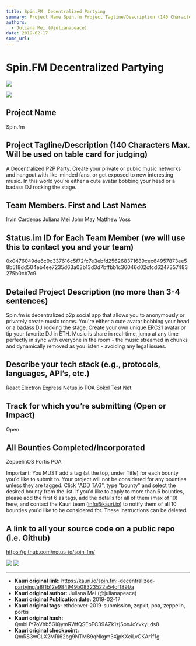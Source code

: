 ```yaml
---
title: Spin.FM  Decentralized Partying
summary: Project Name Spin.fm Project Tagline/Description (140 Characters Max. Will be used on table card for judging) A Decentralized P2P Party. Create your private or public music networks and hangout with like-minded fans, or get exposed to new interesting music. In this world youre either a cute avatar bobbing your head or a badass DJ rocking the stage. Team Members. First and Last Names Irvin Cardenas Juliana Mei John May Matthew Voss Status.im ID for Each Team Member (we will use this to contact yo
authors:
  - Juliana Mei (@julianapeace)
date: 2019-02-17
some_url: 
---
```


# Spin.FM  Decentralized Partying

![](https://ipfs.infura.io/ipfs/QmVYrXtAA4nAbWAiDwuYPbtmi8xKJtvNTugEjoSuVHzQz3)


![](https://ipfs.infura.io/ipfs/QmVYrXtAA4nAbWAiDwuYPbtmi8xKJtvNTugEjoSuVHzQz3)
## Project Name
Spin.fm

## Project Tagline/Description (140 Characters Max. Will be used on table card for judging)
A Decentralized P2P Party. Create your private or public music networks and hangout with like-minded fans, or get exposed to new interesting music. In this world you're either a cute avatar bobbing your head or a badass DJ rocking the stage.

## Team Members. First and Last Names
Irvin Cardenas
Juliana Mei
John May
Matthew Voss

## Status.im ID for Each Team Member (we will use this to contact you and your team)
0x0476049de6c9c337616c5f72fc7e3ebfd256268371689cec64957873ee58b518dd504eb4ee7235d63a03b13d3d7bffbb1c36046d02cfcd6247357483275b0cb7c9

## Detailed Project Description (no more than 3-4 sentences)
Spin.fm is decentralized p2p social app that allows you to anonymously or privately create music rooms. You're either a cute avatar bobbing your head or a badass DJ rocking the stage. Create your own unique ERC21 avatar or tip your favorite DJ in ETH. Music is share in real-time, jump at any time perfectly in sync with everyone in the room - the music streamed in chunks and dynamically removed as you listen - avoiding any legal issues.

## Describe your tech stack (e.g., protocols, languages, API’s, etc.)
React
Electron
Express
Netus.io
POA Sokol Test Net

## Track for which you’re submitting (Open or Impact)
Open

## All Bounties Completed/Incorporated
ZeppelinOS
Portis
POA

Important: You MUST add a tag (at the top, under Title) for each bounty you'd like to submit to. Your project will not be considered for any bounties unless they are tagged. Click "ADD TAG", type  "bounty" and select the desired bounty from the list. If you'd like to apply to more than 6 bounties, please add the first 6 as tags, add the details for all of them (max of 10) here, and contact the Kauri team (info@kauri.io) to notify them of all 10 bounties you'd like to be considered for. These instructions can be deleted.

## A link to all your source code on a public repo (i.e. Github)
https://github.com/netus-io/spin-fm/

![](https://ipfs.infura.io/ipfs/QmUGoZmjgxP4hV7RxVYqd1QSkk1rtzARd9iPkNd6RNd3gn)
![](https://ipfs.infura.io/ipfs/QmUC7gQKi6evTMRwK5zHnSxR8XvApJ7LGyu9RmfsbhoPHX)





---

- **Kauri original link:** https://kauri.io/spin.fm:-decentralized-partying/a8f1b12e984949b08323522a54cf189f/a
- **Kauri original author:** Juliana Mei (@julianapeace)
- **Kauri original Publication date:** 2019-02-17
- **Kauri original tags:** ethdenver-2019-submission, zepkit, poa, zeppelin, portis
- **Kauri original hash:** QmbHY7oVhb5GiQymRWfQSEoFC39AZk1zjSonJoYvkyLds8
- **Kauri original checkpoint:** QmRS3wCLX2MRi62bg9NTM89qNkgm3XjpKXciLvCKAr1f1g



